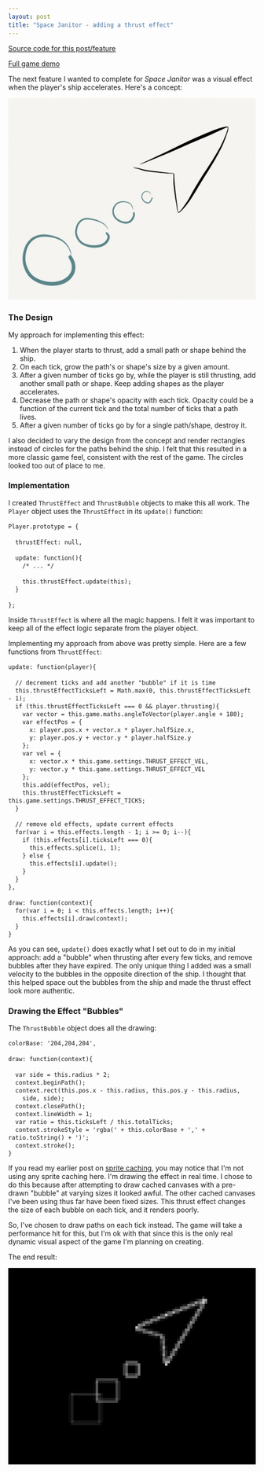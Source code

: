 ```yaml
---
layout: post
title: "Space Janitor - adding a thrust effect"
---
```


<p><a href="https://github.com/kindohm/space-janitor/tree/thrust-effect">Source
  code for this post/feature</a></p>

<p><a href="http://kindohm.github.io/space-janitor/index.html">Full game demo</a></p>

<p>The next feature I wanted to complete for <em>Space Janitor</em> was a visual
  effect when the player's ship accelerates. Here's a concept:</p>

<p><img src="/hodsmedia/space-janitor-thrust-effect-idea.jpg" alt="thrust effect idea"/></p>

<h3>The Design</h3>

<p>My approach for implementing this effect:</p>

<ol>
  
<li>When the player starts to thrust, add a small path or shape behind the ship.</li>
  
<li>On each tick, grow the path's or shape's size by a given amount.</li>
  
<li>After a given number of ticks go by, while the player is still thrusting, add another 
    small path or shape. Keep adding shapes as the player accelerates.</li>
  
<li>Decrease the path or shape's opacity with each tick. Opacity could be a function of
    the current tick and the total number of ticks that a path lives.</li>
  
<li>After a given number of ticks go by for a single path/shape, destroy it.</li>
</ol>

<p>I also decided to vary the design from the concept and render rectangles instead of 
circles for the paths behind the ship. I felt that this resulted in a more classic
game feel, consistent with the rest of the game. The circles looked too out of place
to me.</p>

<h3>Implementation</h3>

<p>I created <code>ThrustEffect</code> and <code>ThrustBubble</code> objects to 
  make this all work. The <code>Player</code> object uses the <code>ThrustEffect</code>
  in its <code>update()</code> function:</p>

<pre><code>Player.prototype = {

  thrustEffect: null,

  update: function(){
    /* ... */

    this.thrustEffect.update(this);
  }

};</code></pre>

<p>Inside <code>ThrustEffect</code> is where all the magic happens. I felt it was
  important to keep all of the effect logic separate from the player object.</p>

<p>Implementing my approach from above was pretty simple. Here are a few
  functions from <code>ThrustEffect</code>:</p>

<pre><code>update: function(player){

  // decrement ticks and add another "bubble" if it is time
  this.thrustEffectTicksLeft = Math.max(0, this.thrustEffectTicksLeft - 1);
  if (this.thrustEffectTicksLeft === 0 &amp;&amp; player.thrusting){
    var vector = this.game.maths.angleToVector(player.angle + 180);
    var effectPos = {
      x: player.pos.x + vector.x * player.halfSize.x,
      y: player.pos.y + vector.y * player.halfSize.y
    };
    var vel = {
      x: vector.x * this.game.settings.THRUST_EFFECT_VEL,
      y: vector.y * this.game.settings.THRUST_EFFECT_VEL
    };
    this.add(effectPos, vel);
    this.thrustEffectTicksLeft = this.game.settings.THRUST_EFFECT_TICKS;
  }

  // remove old effects, update current effects
  for(var i = this.effects.length - 1; i >= 0; i--){
    if (this.effects[i].ticksLeft === 0){
      this.effects.splice(i, 1);
    } else {
      this.effects[i].update();
    }
  }
},

draw: function(context){
  for(var i = 0; i &lt; this.effects.length; i++){
    this.effects[i].draw(context);
  }
}</code></pre>

<p>As you can see, <code>update()</code> does exactly what I set out to do in my
  initial approach: add a "bubble" when thrusting after every few ticks, and remove
  bubbles after they have expired. The only unique thing I added was a small
  velocity to the bubbles in the opposite direction of the ship. I thought that
  this helped space out the bubbles from the ship and made the thrust effect
  look more authentic.</p>

<h3>Drawing the Effect "Bubbles"</h3>

<p>The <code>ThrustBubble</code> object does all the drawing:</p>

<pre><code>colorBase: '204,204,204',

draw: function(context){

  var side = this.radius * 2;
  context.beginPath();
  context.rect(this.pos.x - this.radius, this.pos.y - this.radius,
    side, side);
  context.closePath();
  context.lineWidth = 1;
  var ratio = this.ticksLeft / this.totalTicks;
  context.strokeStyle = 'rgba(' + this.colorBase + ',' + ratio.toString() + ')';
  context.stroke();
}</code></pre>

<p>If you read my earlier post on <a href="/blog/2013/05/26/canvas-game-images-vs-paths.html">sprite caching</a>,
  you may notice that I'm not using any sprite caching here. I'm drawing the 
  effect in real time. I chose to do this because after attempting to draw 
  cached canvases with a pre-drawn "bubble" at varying sizes it looked awful.
  The other cached canvases I've been using thus far have been fixed sizes. This
  thrust effect changes the size of each bubble on each tick, and it renders poorly.</p>

<p>So, I've chosen to draw paths on each tick instead. The game will take a 
  performance hit for this, but I'm ok with that since this is the only real
  dynamic visual aspect of the game I'm planning on creating.</p>

<p>The end result:</p>

<p><img src="/hodsmedia/space-janitor-thrust-effect.png" alt="thrust effect"/></p>




